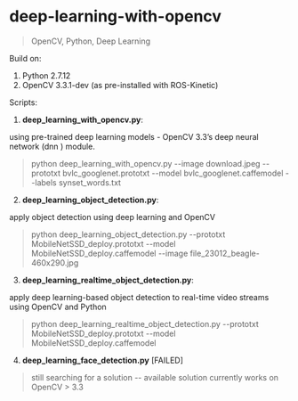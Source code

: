 # deep-learning-with-opencv
> OpenCV, Python, Deep Learning

Build on:

1. Python 2.7.12
2. OpenCV 3.3.1-dev (as pre-installed with ROS-Kinetic)

Scripts:

1. **deep_learning_with_opencv.py**:

using pre-trained deep learning models - OpenCV 3.3’s deep neural network (dnn ) module.

> python deep_learning_with_opencv.py --image download.jpeg --prototxt bvlc_googlenet.prototxt --model bvlc_googlenet.caffemodel --labels synset_words.txt 

2. **deep_learning_object_detection.py**:

apply object detection using deep learning and OpenCV

> python deep_learning_object_detection.py --prototxt MobileNetSSD_deploy.prototxt --model MobileNetSSD_deploy.caffemodel --image file_23012_beagle-460x290.jpg

3. **deep_learning_realtime_object_detection.py**:

apply deep learning-based object detection to real-time video streams using OpenCV and Python

> python deep_learning_realtime_object_detection.py --prototxt MobileNetSSD_deploy.prototxt --model MobileNetSSD_deploy.caffemodel

4. **deep_learning_face_detection.py** [FAILED]

> still searching for a solution -- available solution currently works on OpenCV > 3.3
